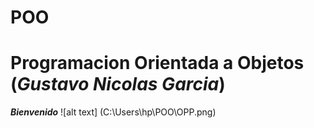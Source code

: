 # POO
 # __Programacion Orientada a Objetos__ (*Gustavo Nicolas Garcia*)
 __*Bienvenido*__ 
 ![alt text] (C:\Users\hp\POO\OPP.png)
